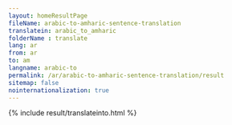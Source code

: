 ```yaml
---
layout: homeResultPage
fileName: arabic-to-amharic-sentence-translation
translatein: arabic_to_amharic
folderName : translate
lang: ar
from: ar
to: am
langname: arabic-to
permalink: /ar/arabic-to-amharic-sentence-translation/result
sitemap: false
nointernationalization: true
---
```

{% include result/translateinto.html %}

<script src="/js/result/translation.js" data-foldername="{{page.folderName}}" data-lang="{{page.lang}}"></script>
